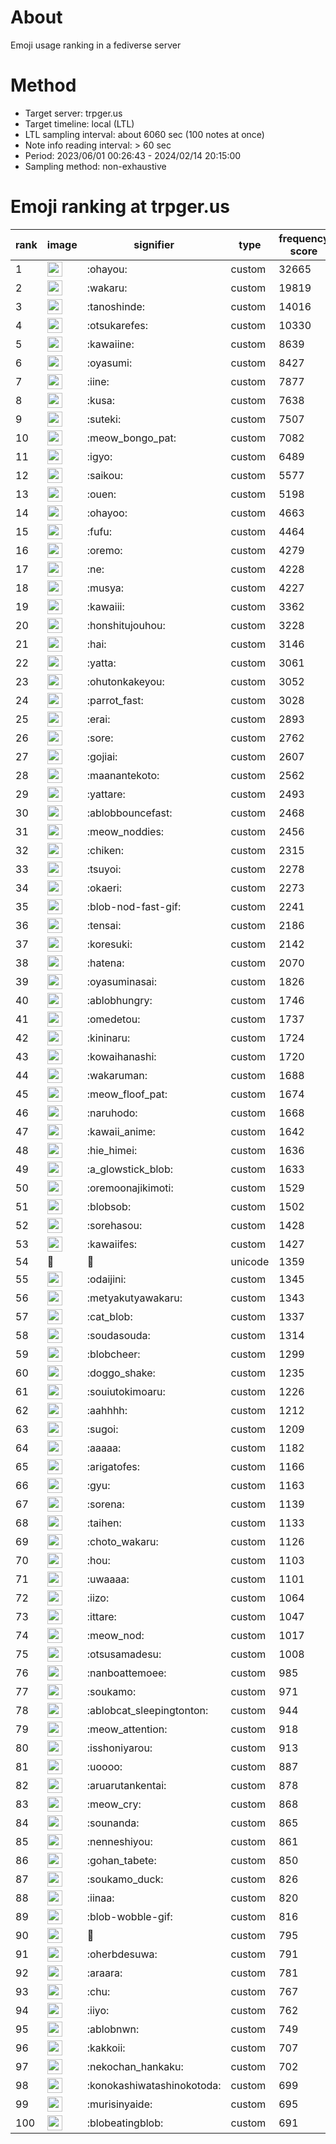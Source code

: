 # About
Emoji usage ranking in a fediverse server

# Method
- Target server: trpger.us
- Target timeline: local (LTL)
- LTL sampling interval: about 6060 sec (100 notes at once)
- Note info reading interval: > 60 sec
- Period: 2023/06/01 00:26:43 - 2024/02/14 20:15:00 
- Sampling method: non-exhaustive

# Emoji ranking at trpger.us

|rank|image|signifier|type|frequency score|
|----|----|----|----|----|
|1|<img height="24" src="https://trpger.us/emoji/ohayou.webp">|:ohayou:|custom|32665|
|2|<img height="24" src="https://trpger.us/emoji/wakaru.webp">|:wakaru:|custom|19819|
|3|<img height="24" src="https://trpger.us/emoji/tanoshinde.webp">|:tanoshinde:|custom|14016|
|4|<img height="24" src="https://trpger.us/emoji/otsukarefes.webp">|:otsukarefes:|custom|10330|
|5|<img height="24" src="https://trpger.us/emoji/kawaiine.webp">|:kawaiine:|custom|8639|
|6|<img height="24" src="https://trpger.us/emoji/oyasumi.webp">|:oyasumi:|custom|8427|
|7|<img height="24" src="https://trpger.us/emoji/iine.webp">|:iine:|custom|7877|
|8|<img height="24" src="https://trpger.us/emoji/kusa.webp">|:kusa:|custom|7638|
|9|<img height="24" src="https://trpger.us/emoji/suteki.webp">|:suteki:|custom|7507|
|10|<img height="24" src="https://trpger.us/emoji/meow_bongo_pat.webp">|:meow_bongo_pat:|custom|7082|
|11|<img height="24" src="https://trpger.us/emoji/igyo.webp">|:igyo:|custom|6489|
|12|<img height="24" src="https://trpger.us/emoji/saikou.webp">|:saikou:|custom|5577|
|13|<img height="24" src="https://trpger.us/emoji/ouen.webp">|:ouen:|custom|5198|
|14|<img height="24" src="https://trpger.us/emoji/ohayoo.webp">|:ohayoo:|custom|4663|
|15|<img height="24" src="https://trpger.us/emoji/fufu.webp">|:fufu:|custom|4464|
|16|<img height="24" src="https://trpger.us/emoji/oremo.webp">|:oremo:|custom|4279|
|17|<img height="24" src="https://trpger.us/emoji/ne.webp">|:ne:|custom|4228|
|18|<img height="24" src="https://trpger.us/emoji/musya.webp">|:musya:|custom|4227|
|19|<img height="24" src="https://trpger.us/emoji/kawaiii.webp">|:kawaiii:|custom|3362|
|20|<img height="24" src="https://trpger.us/emoji/honshitujouhou.webp">|:honshitujouhou:|custom|3228|
|21|<img height="24" src="https://trpger.us/emoji/hai.webp">|:hai:|custom|3146|
|22|<img height="24" src="https://trpger.us/emoji/yatta.webp">|:yatta:|custom|3061|
|23|<img height="24" src="https://trpger.us/emoji/ohutonkakeyou.webp">|:ohutonkakeyou:|custom|3052|
|24|<img height="24" src="https://trpger.us/emoji/parrot_fast.webp">|:parrot_fast:|custom|3028|
|25|<img height="24" src="https://trpger.us/emoji/erai.webp">|:erai:|custom|2893|
|26|<img height="24" src="https://trpger.us/emoji/sore.webp">|:sore:|custom|2762|
|27|<img height="24" src="https://trpger.us/emoji/gojiai.webp">|:gojiai:|custom|2607|
|28|<img height="24" src="https://trpger.us/emoji/maanantekoto.webp">|:maanantekoto:|custom|2562|
|29|<img height="24" src="https://trpger.us/emoji/yattare.webp">|:yattare:|custom|2493|
|30|<img height="24" src="https://trpger.us/emoji/ablobbouncefast.webp">|:ablobbouncefast:|custom|2468|
|31|<img height="24" src="https://trpger.us/emoji/meow_noddies.webp">|:meow_noddies:|custom|2456|
|32|<img height="24" src="https://trpger.us/emoji/chiken.webp">|:chiken:|custom|2315|
|33|<img height="24" src="https://trpger.us/emoji/tsuyoi.webp">|:tsuyoi:|custom|2278|
|34|<img height="24" src="https://trpger.us/emoji/okaeri.webp">|:okaeri:|custom|2273|
|35|<img height="24" src="https://trpger.us/emoji/blob-nod-fast-gif.webp">|:blob-nod-fast-gif:|custom|2241|
|36|<img height="24" src="https://trpger.us/emoji/tensai.webp">|:tensai:|custom|2186|
|37|<img height="24" src="https://trpger.us/emoji/koresuki.webp">|:koresuki:|custom|2142|
|38|<img height="24" src="https://trpger.us/emoji/hatena.webp">|:hatena:|custom|2070|
|39|<img height="24" src="https://trpger.us/emoji/oyasuminasai.webp">|:oyasuminasai:|custom|1826|
|40|<img height="24" src="https://trpger.us/emoji/ablobhungry.webp">|:ablobhungry:|custom|1746|
|41|<img height="24" src="https://trpger.us/emoji/omedetou.webp">|:omedetou:|custom|1737|
|42|<img height="24" src="https://trpger.us/emoji/kininaru.webp">|:kininaru:|custom|1724|
|43|<img height="24" src="https://trpger.us/emoji/kowaihanashi.webp">|:kowaihanashi:|custom|1720|
|44|<img height="24" src="https://trpger.us/emoji/wakaruman.webp">|:wakaruman:|custom|1688|
|45|<img height="24" src="https://trpger.us/emoji/meow_floof_pat.webp">|:meow_floof_pat:|custom|1674|
|46|<img height="24" src="https://trpger.us/emoji/naruhodo.webp">|:naruhodo:|custom|1668|
|47|<img height="24" src="https://trpger.us/emoji/kawaii_anime.webp">|:kawaii_anime:|custom|1642|
|48|<img height="24" src="https://trpger.us/emoji/hie_himei.webp">|:hie_himei:|custom|1636|
|49|<img height="24" src="https://trpger.us/emoji/a_glowstick_blob.webp">|:a_glowstick_blob:|custom|1633|
|50|<img height="24" src="https://trpger.us/emoji/oremoonajikimoti.webp">|:oremoonajikimoti:|custom|1529|
|51|<img height="24" src="https://trpger.us/emoji/blobsob.webp">|:blobsob:|custom|1502|
|52|<img height="24" src="https://trpger.us/emoji/sorehasou.webp">|:sorehasou:|custom|1428|
|53|<img height="24" src="https://trpger.us/emoji/kawaiifes.webp">|:kawaiifes:|custom|1427|
|54|🍮|🍮|unicode|1359|
|55|<img height="24" src="https://trpger.us/emoji/odaijini.webp">|:odaijini:|custom|1345|
|56|<img height="24" src="https://trpger.us/emoji/metyakutyawakaru.webp">|:metyakutyawakaru:|custom|1343|
|57|<img height="24" src="https://trpger.us/emoji/cat_blob.webp">|:cat_blob:|custom|1337|
|58|<img height="24" src="https://trpger.us/emoji/soudasouda.webp">|:soudasouda:|custom|1314|
|59|<img height="24" src="https://trpger.us/emoji/blobcheer.webp">|:blobcheer:|custom|1299|
|60|<img height="24" src="https://trpger.us/emoji/doggo_shake.webp">|:doggo_shake:|custom|1235|
|61|<img height="24" src="https://trpger.us/emoji/souiutokimoaru.webp">|:souiutokimoaru:|custom|1226|
|62|<img height="24" src="https://trpger.us/emoji/aahhhh.webp">|:aahhhh:|custom|1212|
|63|<img height="24" src="https://trpger.us/emoji/sugoi.webp">|:sugoi:|custom|1209|
|64|<img height="24" src="https://trpger.us/emoji/aaaaa.webp">|:aaaaa:|custom|1182|
|65|<img height="24" src="https://trpger.us/emoji/arigatofes.webp">|:arigatofes:|custom|1166|
|66|<img height="24" src="https://trpger.us/emoji/gyu.webp">|:gyu:|custom|1163|
|67|<img height="24" src="https://trpger.us/emoji/sorena.webp">|:sorena:|custom|1139|
|68|<img height="24" src="https://trpger.us/emoji/taihen.webp">|:taihen:|custom|1133|
|69|<img height="24" src="https://trpger.us/emoji/choto_wakaru.webp">|:choto_wakaru:|custom|1126|
|70|<img height="24" src="https://trpger.us/emoji/hou.webp">|:hou:|custom|1103|
|71|<img height="24" src="https://trpger.us/emoji/uwaaaa.webp">|:uwaaaa:|custom|1101|
|72|<img height="24" src="https://trpger.us/emoji/iizo.webp">|:iizo:|custom|1064|
|73|<img height="24" src="https://trpger.us/emoji/ittare.webp">|:ittare:|custom|1047|
|74|<img height="24" src="https://trpger.us/emoji/meow_nod.webp">|:meow_nod:|custom|1017|
|75|<img height="24" src="https://trpger.us/emoji/otsusamadesu.webp">|:otsusamadesu:|custom|1008|
|76|<img height="24" src="https://trpger.us/emoji/nanboattemoee.webp">|:nanboattemoee:|custom|985|
|77|<img height="24" src="https://trpger.us/emoji/soukamo.webp">|:soukamo:|custom|971|
|78|<img height="24" src="https://trpger.us/emoji/ablobcat_sleepingtonton.webp">|:ablobcat_sleepingtonton:|custom|944|
|79|<img height="24" src="https://trpger.us/emoji/meow_attention.webp">|:meow_attention:|custom|918|
|80|<img height="24" src="https://trpger.us/emoji/isshoniyarou.webp">|:isshoniyarou:|custom|913|
|81|<img height="24" src="https://trpger.us/emoji/uoooo.webp">|:uoooo:|custom|887|
|82|<img height="24" src="https://trpger.us/emoji/aruarutankentai.webp">|:aruarutankentai:|custom|878|
|83|<img height="24" src="https://trpger.us/emoji/meow_cry.webp">|:meow_cry:|custom|868|
|84|<img height="24" src="https://trpger.us/emoji/sounanda.webp">|:sounanda:|custom|865|
|85|<img height="24" src="https://trpger.us/emoji/nenneshiyou.webp">|:nenneshiyou:|custom|861|
|86|<img height="24" src="https://trpger.us/emoji/gohan_tabete.webp">|:gohan_tabete:|custom|850|
|87|<img height="24" src="https://trpger.us/emoji/soukamo_duck.webp">|:soukamo_duck:|custom|826|
|88|<img height="24" src="https://trpger.us/emoji/iinaa.webp">|:iinaa:|custom|820|
|89|<img height="24" src="https://trpger.us/emoji/blob-wobble-gif.webp">|:blob-wobble-gif:|custom|816|
|90|<img height="24" src="https://trpger.us/emoji/birthday.webp">|:birthday:|custom|795|
|91|<img height="24" src="https://trpger.us/emoji/oherbdesuwa.webp">|:oherbdesuwa:|custom|791|
|92|<img height="24" src="https://trpger.us/emoji/araara.webp">|:araara:|custom|781|
|93|<img height="24" src="https://trpger.us/emoji/chu.webp">|:chu:|custom|767|
|94|<img height="24" src="https://trpger.us/emoji/iiyo.webp">|:iiyo:|custom|762|
|95|<img height="24" src="https://trpger.us/emoji/ablobnwn.webp">|:ablobnwn:|custom|749|
|96|<img height="24" src="https://trpger.us/emoji/kakkoii.webp">|:kakkoii:|custom|707|
|97|<img height="24" src="https://trpger.us/emoji/nekochan_hankaku.webp">|:nekochan_hankaku:|custom|702|
|98|<img height="24" src="https://trpger.us/emoji/konokashiwatashinokotoda.webp">|:konokashiwatashinokotoda:|custom|699|
|99|<img height="24" src="https://trpger.us/emoji/murisinyaide.webp">|:murisinyaide:|custom|695|
|100|<img height="24" src="https://trpger.us/emoji/blobeatingblob.webp">|:blobeatingblob:|custom|691|
